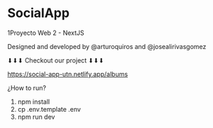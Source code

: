 # SocialApp

1Proyecto Web 2 - NextJS

Designed and developed by @arturoquiros and @josealirivasgomez

⬇⬇⬇ Checkout our project  ⬇⬇⬇

https://social-app-utn.netlify.app/albums

¿How to run?

1. npm install
2. cp .env.template .env
3. npm run dev
